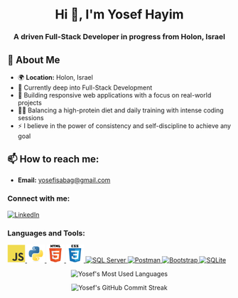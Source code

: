 <h1 align="center">Hi 👋, I'm Yosef Hayim</h1>
<h3 align="center">A driven Full-Stack Developer in progress from Holon, Israel</h3>

## 🚀 About Me

- 🌍 **Location:** Holon, Israel
- 🌱 Currently deep into Full-Stack Development
- 🧠 Building responsive web applications with a focus on real-world projects
- 🏋️‍♂️ Balancing a high-protein diet and daily training with intense coding sessions
- ⚡ I believe in the power of consistency and self-discipline to achieve any goal

## 📫 How to reach me:

- **Email:** yosefisabag@gmail.com

<h3 align="left">Connect with me:</h3>
<p align="left">
  <a href="https://www.linkedin.com/in/yosef-sabag-113841239/" target="_blank">
    <img align="center" src="https://raw.githubusercontent.com/rahuldkjain/github-profile-readme-generator/master/src/images/icons/Social/linked-in-alt.svg" alt="LinkedIn" height="30" width="40" />
  </a>
</p>

<h3 align="left">Languages and Tools:</h3>
<p align="left">
  <a href="https://developer.mozilla.org/en-US/docs/Web/JavaScript" target="_blank" rel="noreferrer">
    <img src="https://raw.githubusercontent.com/devicons/devicon/master/icons/javascript/javascript-original.svg" alt="JavaScript" width="40" height="40" />
  </a>
  <a href="https://www.python.org/" target="_blank" rel="noreferrer">
    <img src="https://raw.githubusercontent.com/devicons/devicon/master/icons/python/python-original.svg" alt="Python" width="40" height="40" />
  </a>
  <a href="https://www.w3.org/html/" target="_blank" rel="noreferrer">
    <img src="https://raw.githubusercontent.com/devicons/devicon/master/icons/html5/html5-original-wordmark.svg" alt="HTML5" width="40" height="40" />
  </a>
  <a href="https://www.w3schools.com/css/" target="_blank" rel="noreferrer">
    <img src="https://raw.githubusercontent.com/devicons/devicon/master/icons/css3/css3-original-wordmark.svg" alt="CSS3" width="40" height="40" />
  </a>
  <a href="https://www.microsoft.com/en-us/sql-server" target="_blank" rel="noreferrer">
    <img src="https://www.svgrepo.com/show/303229/microsoft-sql-server-logo.svg" alt="SQL Server" alt="SQL-Server" width="40" height="40" />
  </a>
  <a href="https://postman.com" target="_blank" rel="noreferrer">
    <img src="https://www.vectorlogo.zone/logos/getpostman/getpostman-icon.svg" alt="Postman" width="40" height="40"/>
  </a>
  <a href="https://getbootstrap.com" target="_blank" rel="noreferrer">
    <img src="https://cdn.jsdelivr.net/gh/twbs/icons@1.7.2/icons/bootstrap.svg" alt="Bootstrap" width="40" height="40"/>
  </a>
  <a href="https://sqlite.org" target="_blank" rel="noreferrer">
    <img src="https://www.vectorlogo.zone/logos/sqlite/sqlite-icon.svg" alt="SQLite" width="40" height="40"/>
  </a>
</p>

<p align="center">
  <img src="https://github-readme-stats.vercel.app/api/top-langs/?username=yosefhayim&layout=compact&theme=radical" alt="Yosef's Most Used Languages" />
</p>

<p align="center">
  <img src="https://github-readme-streak-stats.herokuapp.com/?user=yosefhayim&theme=radical" alt="Yosef's GitHub Commit Streak" />
</p>
